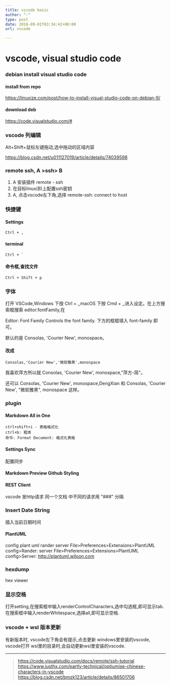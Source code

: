 ```yaml
---
title: vscode basic
author: "-"
type: post
date: 2018-09-01T03:34:42+00:00
url: vscode

---
```

# vscode, visual studio code
### debian install visual studio code
#### install from repo
https://linuxize.com/post/how-to-install-visual-studio-code-on-debian-9/

#### download deb
https://code.visualstudio.com/#

### vscode 列编辑
Alt+Shift+鼠标左键拖动,选中拖动的区域内容

https://blog.csdn.net/u011127019/article/details/74039598

### remote ssh, A >ssh> B
1. A 安装插件 remote - ssh
2. 在目标linux(B)上配置ssh密钥
3. A, 点击vscode左下角,选择 remote-ssh: connect to host

### 快捷键
#### Settings
    Ctrl + ,
#### terminal
    Ctrl + `
#### 命令框,查找文件
    Ctrl + Shift + p

### 字体 
打开 VSCode,Windows 下按 Ctrl + ,,macOS 下按 Cmd + ,,进入设定。在上方搜索框搜索 editor.fontFamily,在

Editor: Font Family
Controls the font family.
下方的框框填入 font-family 即可。

默认的是 Consolas, 'Courier New', monospace。

#### 改成
    Consolas,'Courier New','微软雅黑',monospace

我喜欢萍方所以就 Consolas, 'Courier New', monospace,"萍方-简"。

还可以 Consolas, 'Courier New', monospace,DengXian 和 Consolas, 'Courier New', "微软雅黑", monospace 这样。

### plugin
#### Markdown All in One
    ctrl+shift+i - 表格格式化
    ctrl+b: 粗体
    命令: Format Document: 格式化表格
#### Settings Sync
配置同步
#### Markdown Preview Github Styling

#### REST Client
vscode 发http请求
同一个文档 中不同的请求用 "###" 分隔

### Insert Date String
插入当前日期时间

#### PlantUML
config plant uml rander server
File>Preferences>Extensions>PlantUML config>Rander: server
File>Preferences>Extensions>PlantUML config>Server: http://plantuml.wiloon.com

### hexdump
hex viewer

### 显示空格
打开setting,在搜索框中输入renderControlCharacters,选中勾选框,即可显示tab.  
在搜索框中输入renderWhitespace,选择all,即可显示空格.  

### vscode + wsl 版本更新 
有新版本时, vscode左下角会有提示,点击更新 windows里安装的vscode, vscode打开 wsl里的目录时,会自动更新wsl里安装的vscode.

---

>https://code.visualstudio.com/docs/remote/ssh-tutorial  
>https://www.justhx.com/partly-technical/optiumise-chinese-characters-in-vscode  
>https://blog.csdn.net/bmzk123/article/details/86501706  

 